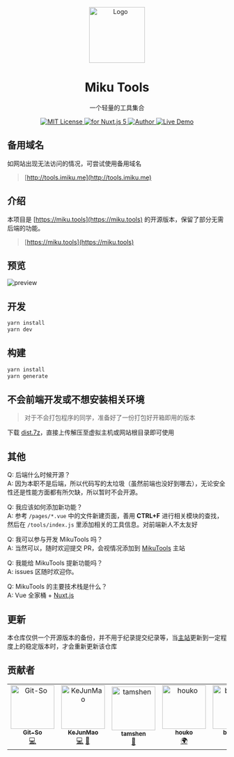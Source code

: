 <p align="center"><img src="./static/icon.png"
        alt="Logo" width="128" height="128" style="max-width: 100%;"></p>
<h1 align="center">Miku Tools</h1>
<p align="center">一个轻量的工具集合</p>
<p align="center">
    <a href="https://github.com/Ice-Hazymoon/MikuTools/blob/master/LICENSE">
        <img src="https://img.shields.io/github/license/Ice-Hazymoon/MikuTools.svg" alt="MIT License" />
    </a>
    <a href="https://vuejs.org/">
        <img src="https://img.shields.io/badge/nuxt.js-v5.x-green.svg" alt="for Nuxt.js 5">
    </a>
    <a href="http://imiku.me/">
        <img src="https://badgen.net/badge/author/Ice-Hazymoon/f2a" alt="Author">
    </a>
    <a href="https://miku.tools/">
        <img src="https://img.shields.io/badge/%F0%9F%9A%80-open--in--browser-e10079.svg" alt="Live Demo">
    </a>
</p>

## 备用域名

如网站出现无法访问的情况，可尝试使用备用域名

> [http://tools.imiku.me](http://tools.imiku.me)

## 介绍

本项目是 [https://miku.tools](https://miku.tools) 的开源版本，保留了部分无需后端的功能。

> [https://miku.tools](https://miku.tools)

## 预览

![preview](./static/preview.png)

## 开发

```bash
yarn install
yarn dev
```

## 构建

```bash
yarn install
yarn generate
```

## 不会前端开发或不想安装相关环境

> 对于不会打包程序的同学，准备好了一份打包好开箱即用的版本

下载 [dist.7z](https://raw.githubusercontent.com/Ice-Hazymoon/MikuTools/master/dist.7z)，直接上传解压至虚拟主机或网站根目录即可使用

## 其他

Q: 后端什么时候开源？  
A: 因为本职不是后端，所以代码写的太垃圾（虽然前端也没好到哪去），无论安全性还是性能方面都有所欠缺，所以暂时不会开源。

Q: 我应该如何添加新功能？  
A: 参考 `/pages/*.vue` 中的文件新建页面，善用 **CTRL+F** 进行相关模块的查找，然后在 `/tools/index.js` 里添加相关的工具信息。对前端新人不太友好

Q: 我可以参与开发 MikuTools 吗？  
A: 当然可以，随时欢迎提交 PR，会视情况添加到 [MikuTools](https://miku.tools) 主站

Q: 我能给 MikuTools 提新功能吗？  
A: issues 区随时欢迎你。

Q: MikuTools 的主要技术栈是什么？  
A: Vue 全家桶 + [Nuxt.js](https://zh.nuxtjs.org/)

## 更新

本仓库仅供一个开源版本的备份，并不用于纪录提交纪录等，当[主站](https://miku.tools)更新到一定程度上的稳定版本时，才会重新更新该仓库

## 贡献者

<!-- ALL-CONTRIBUTORS-LIST:START - Do not remove or modify this section -->
<!-- prettier-ignore-start -->
<!-- markdownlint-disable -->
<table>
  <tr>
    <td align="center"><a href="https://github.com/Git-So"><img src="https://avatars0.githubusercontent.com/u/22292451?v=4" width="100px;" alt="Git-So"/><br /><sub><b>Git-So</b></sub></a><br /><a href="https://github.com/Ice-Hazymoon/MikuTools/commits?author=Git-So" title="Code">💻</a></td>
    <td align="center"><a href="https://github.com/KeJunMao"><img src="https://avatars0.githubusercontent.com/u/18414281?v=4" width="100px;" alt="KeJunMao"/><br /><sub><b>KeJunMao</b></sub></a><br /><a href="https://github.com/Ice-Hazymoon/MikuTools/commits?author=KeJunMao" title="Code">💻</a> <a href="#question-KeJunMao" title="Answering Questions">💬</a></td>
    <td align="center"><a href="https://github.com/tamshen"><img src="https://avatars0.githubusercontent.com/u/33705179?v=4" width="100px;" alt="tamshen"/><br /><sub><b>tamshen</b></sub></a><br /><a href="#design-tamshen" title="Design">🎨</a></td>
    <td align="center"><a href="https://github.com/houko"><img src="https://avatars0.githubusercontent.com/u/12625278?v=4" width="100px;" alt="houko"/><br /><sub><b>houko</b></sub></a><br /><a href="#translation-houko" title="Translation">🌍</a></td>
    <td align="center"><a href="https://github.com/bougieL"><img src="https://avatars0.githubusercontent.com/u/36102904?v=4" width="100px;" alt="bougieL"/><br /><sub><b>bougieL</b></sub></a><br /><a href="https://github.com/Ice-Hazymoon/MikuTools/commits?author=bougieL" title="Code">💻</a> <a href="#ideas-bougieL" title="Ideas, Planning, & Feedback">🤔</a></td>
  </tr>
</table>

<!-- markdownlint-enable -->
<!-- prettier-ignore-end -->
<!-- ALL-CONTRIBUTORS-LIST:END -->
